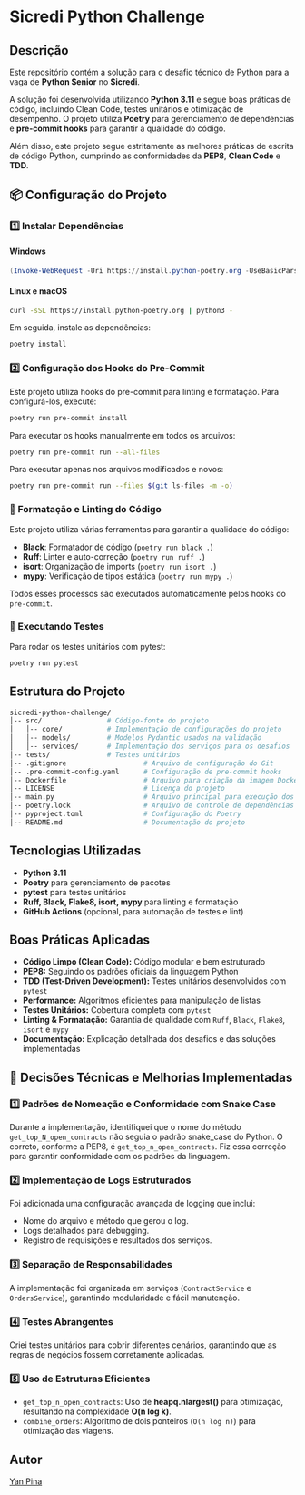 # Sicredi Python Challenge

## Descrição

Este repositório contém a solução para o desafio técnico de Python para a vaga de **Python Senior** no **Sicredi**.

A solução foi desenvolvida utilizando **Python 3.11** e segue boas práticas de código, incluindo Clean Code, testes unitários e otimização de desempenho. O projeto utiliza **Poetry** para gerenciamento de dependências e **pre-commit hooks** para garantir a qualidade do código.

Além disso, este projeto segue estritamente as melhores práticas de escrita de código Python, cumprindo as conformidades da **PEP8**, **Clean Code** e **TDD**.

## 📦 Configuração do Projeto

### 1️⃣ Instalar Dependências

#### Windows
```powershell
(Invoke-WebRequest -Uri https://install.python-poetry.org -UseBasicParsing).Content | py -
```

#### Linux e macOS
```bash
curl -sSL https://install.python-poetry.org | python3 -
```

Em seguida, instale as dependências:
```bash
poetry install
```

### 2️⃣ Configuração dos Hooks do Pre-Commit

Este projeto utiliza hooks do pre-commit para linting e formatação. Para configurá-los, execute:
```bash
poetry run pre-commit install
```

Para executar os hooks manualmente em todos os arquivos:
```bash
poetry run pre-commit run --all-files
```

Para executar apenas nos arquivos modificados e novos:
```bash
poetry run pre-commit run --files $(git ls-files -m -o)
```

### 📏 Formatação e Linting do Código

Este projeto utiliza várias ferramentas para garantir a qualidade do código:
- **Black**: Formatador de código (`poetry run black .`)
- **Ruff**: Linter e auto-correção (`poetry run ruff .`)
- **isort**: Organização de imports (`poetry run isort .`)
- **mypy**: Verificação de tipos estática (`poetry run mypy .`)

Todos esses processos são executados automaticamente pelos hooks do `pre-commit`.

### 🧪 Executando Testes

Para rodar os testes unitários com pytest:
```bash
poetry run pytest
```

## Estrutura do Projeto

```bash
sicredi-python-challenge/
│-- src/                # Código-fonte do projeto
│   │-- core/           # Implementação de configurações do projeto
│   │-- models/         # Modelos Pydantic usados na validação
│   │-- services/       # Implementação dos serviços para os desafios
│-- tests/              # Testes unitários
│-- .gitignore                   # Arquivo de configuração do Git
│-- .pre-commit-config.yaml      # Configuração de pre-commit hooks
│-- Dockerfile                   # Arquivo para criação da imagem Docker
│-- LICENSE                      # Licença do projeto
│-- main.py                      # Arquivo principal para execução dos serviços
│-- poetry.lock                  # Arquivo de controle de dependências do Poetry
│-- pyproject.toml               # Configuração do Poetry
│-- README.md                    # Documentação do projeto
```

## Tecnologias Utilizadas

- **Python 3.11**
- **Poetry** para gerenciamento de pacotes
- **pytest** para testes unitários
- **Ruff, Black, Flake8, isort, mypy** para linting e formatação
- **GitHub Actions** (opcional, para automação de testes e lint)


## Boas Práticas Aplicadas
- **Código Limpo (Clean Code):** Código modular e bem estruturado
- **PEP8:** Seguindo os padrões oficiais da linguagem Python
- **TDD (Test-Driven Development):** Testes unitários desenvolvidos com `pytest`
- **Performance:** Algoritmos eficientes para manipulação de listas
- **Testes Unitários:** Cobertura completa com `pytest`
- **Linting & Formatação:** Garantia de qualidade com `Ruff`, `Black`, `Flake8`, `isort` e `mypy`
- **Documentação:** Explicação detalhada dos desafios e das soluções implementadas

## 📌 Decisões Técnicas e Melhorias Implementadas

### 1️⃣ Padrões de Nomeação e Conformidade com Snake Case
Durante a implementação, identifiquei que o nome do método `get_top_N_open_contracts` não seguia o padrão snake_case do Python. O correto, conforme a PEP8, é `get_top_n_open_contracts`. Fiz essa correção para garantir conformidade com os padrões da linguagem.

### 2️⃣ Implementação de Logs Estruturados
Foi adicionada uma configuração avançada de logging que inclui:
- Nome do arquivo e método que gerou o log.
- Logs detalhados para debugging.
- Registro de requisições e resultados dos serviços.

### 3️⃣ Separação de Responsabilidades
A implementação foi organizada em serviços (`ContractService` e `OrdersService`), garantindo modularidade e fácil manutenção.

### 4️⃣ Testes Abrangentes
Criei testes unitários para cobrir diferentes cenários, garantindo que as regras de negócios fossem corretamente aplicadas.

### 5️⃣ Uso de Estruturas Eficientes
- `get_top_n_open_contracts`: Uso de **heapq.nlargest()** para otimização, resultando na complexidade **O(n log k)**.
- `combine_orders`: Algoritmo de dois ponteiros (`O(n log n)`) para otimização das viagens.

## Autor
[Yan Pina](https://github.com/YanPina)
